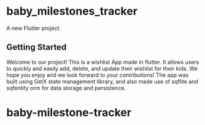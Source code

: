 # baby_milestones_tracker

A new Flutter project.

## Getting Started

Welcome to our project! This is a wishlist App made in flutter. It allows users to quickly and easily add, delete, and update their wishlist for their kids. We hope you enjoy and we look forward to your contributions!
The app was built using GetX state management library, and also made use of sqflite and sqfentity orm for data storage and persistence. 
# baby-milestone-tracker
